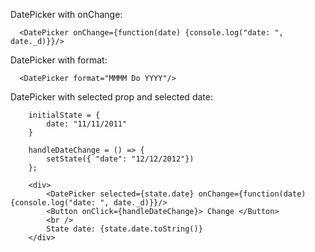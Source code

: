 

DatePicker with onChange:

      <DatePicker onChange={function(date) {console.log("date: ", date._d)}}/>

DatePicker with format:

      <DatePicker format="MMMM Do YYYY"/>


DatePicker with selected prop and selected date:

		initialState = {
			date: "11/11/2011" 
		}

		handleDateChange = () => {
			setState({ "date": "12/12/2012"})
		};

		<div>
			<DatePicker selected={state.date} onChange={function(date) {console.log("date: ", date._d)}}/>
			<Button onClick={handleDateChange}> Change </Button>
			<br />
			State date: {state.date.toString()}
		</div>
